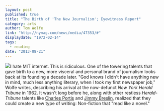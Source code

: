 ```yaml
---
layout: post
published: true
title: "The Birth of 'The New Journalism'; Eyewitness Report"
category: arts
author: Tom Wolfe
link: "http://nymag.com/news/media/47353/#"
displaydate: "1972-02-14"
tags: 
  - reading
date: "2013-08-21"
---
```


![](http://images.nymag.com/news/media/1972-0214-cover-250.jpg)I hate MIT internet. This is ridiculous. One of the towering talents that gave birth to a new, more visceral and personal brand of journalism looks back at its founding a decade later. "God knows I didn't have anything new in mind, much less anything literary, when I took my first newspaper job," Wolfe writes, describing his arrival at the now-defunct _New York Herald Tribune_ in 1962. It wasn't long before he, along with other restless _Herald-Tribune_ talents like [Charles Portis](http://www.nytimes.com/2010/12/20/books/20portis.html?pagewanted=all) and [Jimmy Breslin](http://en.wikipedia.org/wiki/Jimmy_Breslin), realized that they could create a new type of writing: Non-fiction that "read like a novel."
